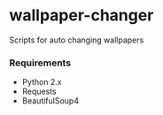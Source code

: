 # wallpaper-changer
Scripts for auto changing wallpapers

### Requirements
* Python 2.x
* Requests
* BeautifulSoup4
